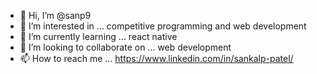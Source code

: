 - 👋 Hi, I’m @sanp9
- 👀 I’m interested in ... competitive programming and web development
- 🌱 I’m currently learning ... react native
- 💞️ I’m looking to collaborate on ... web development
- 📫 How to reach me ... https://www.linkedin.com/in/sankalp-patel/

<!---
sanp9/sanp9 is a ✨ special ✨ repository because its `README.md` (this file) appears on your GitHub profile.
You can click the Preview link to take a look at your changes.
--->
